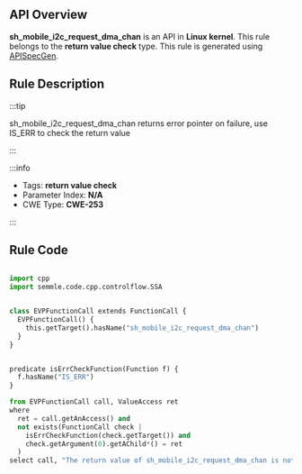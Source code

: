 ---
---


## API Overview
**sh_mobile_i2c_request_dma_chan** is an API in **Linux kernel**. This rule belongs to the **return value check** type. This rule is generated using [APISpecGen](../../tools/APISpecGen).
## Rule Description

:::tip

sh_mobile_i2c_request_dma_chan returns error pointer on failure, use IS_ERR to check the return value

:::

:::info

- Tags: **return value check**
- Parameter Index: **N/A**
- CWE Type: **CWE-253**

:::

## Rule Code
```python

import cpp
import semmle.code.cpp.controlflow.SSA


class EVPFunctionCall extends FunctionCall {
  EVPFunctionCall() {
    this.getTarget().hasName("sh_mobile_i2c_request_dma_chan")
  }
}


predicate isErrCheckFunction(Function f) {
  f.hasName("IS_ERR") 
}

from EVPFunctionCall call, ValueAccess ret
where
  ret = call.getAnAccess() and
  not exists(FunctionCall check |
    isErrCheckFunction(check.getTarget()) and
    check.getArgument(0).getAChild*() = ret
  )
select call, "The return value of sh_mobile_i2c_request_dma_chan is not checked with IS_ERR."
    
```